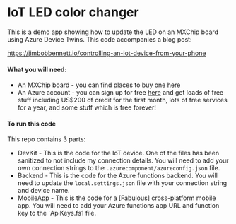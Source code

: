 # IoT LED color changer

This is a demo app showing how to update the LED on an MXChip board using Azure Device Twins. This code accompanies a blog post:

https://jimbobbennett.io/controlling-an-iot-device-from-your-phone

#### What you will need:

* An MXChip board - you can find places to buy one [here](http://mxchip.com/az3166O)
* An Azure account - you can sign up for free [here](https://aka.ms/FreeAz) and get loads of free stuff including US$200 of credit for the first month, lots of free services for a year, and some stuff which is free forever!

#### To run this code

This repo contains 3 parts:

* DevKit - This is the code for the IoT device. One of the files has been sanitized to not include my connection details. You will need to add your own connection strings to the `.azurecomponent/azureconfig.json` file.
* Backend - This is the code for the Azure functions backend. You will need to update the `local.settings.json` file with your connection string and device name.
* MobileApp - This is the code for a [Fabulous] cross-platform mobile app. You will need to add your Azure functions app URL and function key to the `ApiKeys.fs1 file.

